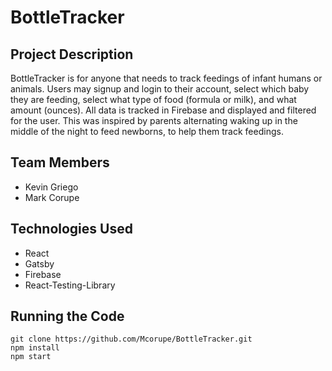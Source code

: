 #  **BottleTracker** 

## Project Description
BottleTracker is for anyone that needs to track feedings of infant humans or animals.
Users may signup and login to their account, select which baby they are feeding, select what type of food (formula or milk), and what amount (ounces).
All data is tracked in Firebase and displayed and filtered for the user. This was inspired by parents alternating waking up in the middle of the night to feed newborns, to help them track feedings.

## Team Members
* Kevin Griego
* Mark Corupe


## Technologies Used
* React
* Gatsby
* Firebase
* React-Testing-Library



## Running the Code
```
git clone https://github.com/Mcorupe/BottleTracker.git
npm install
npm start
```
